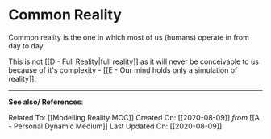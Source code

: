 # Common Reality

Common reality is the one in which most of us (humans) operate in from day to day. 

This is not [[D - Full Reality|full reality]] as it will never be conceivable to us because of it's complexity - [[E - Our mind holds only a simulation of reality]]. 

---
**See also/ References**:

Related To: [[Modelling Reality MOC]]
Created On: [[2020-08-09]] *from* [[A - Personal Dynamic Medium]] 
Last Updated On: [[2020-08-09]]